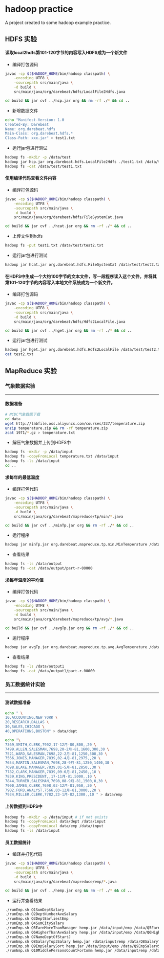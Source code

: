 # hadoop practice

A project created to some hadoop example practice. 

## HDFS 实验

#### 读取local2hdfs第101-120字节的内容写入HDFS成为一个新文件

+ 编译打包源码
```sh
javac -cp $($HADOOP_HOME/bin/hadoop classpath) \
    -encoding UTF8 \
    -sourcepath src/main/java \
    -d build \
    src/main/java/org/darebeat/hdfs/LocalFile2Hdfs.java

cd build && jar cvf ../hcp.jar org && rm -rf ./* && cd ..
```

+ 新增数据文件
```sh
echo "Manifest-Version: 1.0
Created-By: Darebeat
Name: org.darebeat.hdfs
Main-Class: org.darebeat.hdfs.*
Class-Path: xxx.jar" > test1.txt
```

+ 运行jar包进行测试
```sh
hadoop fs -mkdir -p /data/test
hadoop jar hcp.jar org.darebeat.hdfs.LocalFile2Hdfs ./test1.txt /data/test/test1.txt
hadoop fs -cat /data/test/test1.txt
```

#### 使用编译代码查看文件内容

+ 编译打包源码
```sh
javac -cp $($HADOOP_HOME/bin/hadoop classpath) \
    -encoding UTF8 \
    -sourcepath src/main/java \
    -d build \
    src/main/java/org/darebeat/hdfs/FileSystemCat.java

cd build && jar cvf ../hcat.jar org && rm -rf ./* && cd ..
```

+ 上传文件到hdfs
```sh
hadoop fs -put test1.txt /data/test/test2.txt
```

+ 运行jar包进行测试
```sh
hadoop jar hcat.jar org.darebeat.hdfs.FileSystemCat /data/test/test2.txt
```

#### 在HDFS中生成一个大约100字节的文本文件，写一段程序读入这个文件，并将其第101-120字节的内容写入本地文件系统成为一个新文件。

+ 编译打包源码
```sh
javac -cp $($HADOOP_HOME/bin/hadoop classpath) \
    -encoding UTF8 \
    -sourcepath src/main/java \
    -d build \
    src/main/java/org/darebeat/hdfs/Hdfs2LocalFile.java

cd build && jar cvf ../hget.jar org && rm -rf ./* && cd ..
```

+ 运行jar包进行测试
```sh
hadoop jar hget.jar org.darebeat.hdfs.Hdfs2LocalFile /data/test/test2.txt test2.txt
cat test2.txt
```

## MapReduce 实验

### 气象数据实验
---

#### 数据准备
```sh
# NCDC气象数据下载
cd data
wget http://labfile.oss.aliyuncs.com/courses/237/temperature.zip
unzip temperature.zip && rm -rf temperature.zip
zcat 1971/*.gz > temperature.txt
```

+ 解压气象数据并上传到HDFS中

```sh
hadoop fs -mkdir -p /data/input
hadoop fs -copyFromLocal temperature.txt /data/input
hadoop fs -ls /data/input
cd ..
```

#### 求每年的最低温度
+ 编译打包代码
```sh
javac -cp $($HADOOP_HOME/bin/hadoop classpath) \
    -encoding UTF8 \
    -sourcepath src/main/java \
    -d build \
    src/main/java/org/darebeat/mapreduce/tp/min/*.java

cd build && jar cvf ../minTp.jar org && rm -rf ./* && cd ..
```

+ 运行程序
```sh
hadoop jar minTp.jar org.darebeat.mapreduce.tp.min.MinTemperature /data/input/temperature.txt /data/output
```

+ 查看结果
```sh
hadoop fs -ls /data/output
hadoop fs -cat /data/output/part-r-00000
```

#### 求每年温度的平均值
+ 编译打包代码
```sh
javac -cp $($HADOOP_HOME/bin/hadoop classpath) \
    -encoding UTF8 \
    -sourcepath src/main/java \
    -d build \
    src/main/java/org/darebeat/mapreduce/tp/avg/*.java

cd build && jar cvf ../avgTp.jar org && rm -rf ./* && cd ..
```

+ 运行程序
```sh
hadoop jar avgTp.jar org.darebeat.mapreduce.tp.avg.AvgTemperature /data/input/temperature.txt /data/output1
```

+ 查看结果
```sh
hadoop fs -ls /data/output1
hadoop fs -cat /data/output1/part-r-00000
```

### 员工数据统计实验
---

#### 测试数据准备
```sh
echo " \
10,ACCOUNTING,NEW YORK \
20,RESEARCH,DALLAS \
30,SALES,CHICAGO \
40,OPERATIONS,BOSTON" > data/dept

echo "\
7369,SMITH,CLERK,7902,17-12月-80,800,,20 \
7499,ALLEN,SALESMAN,7698,20-2月-81,1600,300,30 \
7521,WARD,SALESMAN,7698,22-2月-81,1250,500,30 \
7566,JONES,MANAGER,7839,02-4月-81,2975,,20 \
7654,MARTIN,SALESMAN,7698,28-9月-81,1250,1400,30 \
7698,BLAKE,MANAGER,7839,01-5月-81,2850,,30 \
7782,CLARK,MANAGER,7839,09-6月-81,2450,,10 \
7839,KING,PRESIDENT,,17-11月-81,5000,,10 \
7844,TURNER,SALESMAN,7698,08-9月-81,1500,0,30 \
7900,JAMES,CLERK,7698,03-12月-81,950,,30 \
7902,FORD,ANALYST,7566,03-12月-81,3000,,20 \
7934,MILLER,CLERK,7782,23-1月-82,1300,,10 " > data/emp
```

#### 上传数据到HDFS中

```sh
hadoop fs -mkdir -p /data/input # if not exists
hadoop fs -copyFromLocal data/dept /data/input
hadoop fs -copyFromLocal data/emp /data/input
hadoop fs -ls /data/input
```

#### 员工数据统计
+ 编译并打包代码
```sh
javac -cp $($HADOOP_HOME/bin/hadoop classpath) \
    -encoding UTF8 \
    -sourcepath src/main/java \
    -d build \
    src/main/java/org/darebeat/mapreduce/emp/*.java

cd build && jar cvf ../hemp.jar org && rm -rf ./* && cd ..
```

+ 运行并查看结果
```sh
./runEmp.sh Q1SumDeptSalary
./runEmp.sh Q2DeptNumberAveSalary
./runEmp.sh Q3DeptEarliestEmp
./runEmp.sh Q4SumCitySalary
./runEmp.sh Q5EarnMoreThanManager hemp.jar /data/input/emp /data/Q5EarnMoreThanManager
./runEmp.sh Q6HigherThanAveSalary hemp.jar /data/input/emp /data/Q6HigherThanAveSalary
./runEmp.sh Q7NameDeptOfStartJ
./runEmp.sh Q8SalaryTop3Salary hemp.jar /data/input/emp /data/Q8SalaryTop3Salary
./runEmp.sh Q9EmpSalarySort hemp.jar /data/input/emp /data/Q9EmpSalarySort
./runEmp.sh Q10MiddlePersonsCountForComm hemp.jar /data/input/emp /data/Q10MiddlePersonsCountForComm
```